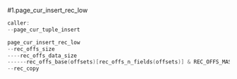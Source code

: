 #1.page_cur_insert_rec_low

```cpp
caller:
--page_cur_tuple_insert

page_cur_insert_rec_low
--rec_offs_size
----rec_offs_data_size
------rec_offs_base(offsets)[rec_offs_n_fields(offsets)] & REC_OFFS_MASK;
--rec_copy

```